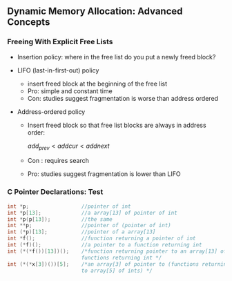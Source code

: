 ## Dynamic Memory Allocation: Advanced Concepts



### Freeing With Explicit Free Lists

- Insertion policy: where in the free list do you put a newly freed block?

- LIFO (last-in-first-out) policy

  - insert freed block at the beginning of the free list
  - Pro: simple and constant time
  - Con: studies suggest fragmentation is worse than address ordered

- Address-ordered policy

  - Insert freed block so that free list blocks are always in address order:

    $add_{prev} < add{cur} < add{next}$

  - Con : requires search

  - Pro: studies suggest fragmentation is lower than LIFO



### C Pointer Declarations: Test

```c
int *p;					//pointer of int
int *p[13];				//a array[13] of pointer of int
int *p(p[13]);			//the same
int **p;				//pointer of (pointer of int)
int (*p)[13];			//pointer of a array[13]
int *f();				//function returning a pointer of int
int (*f)();				//a pointer to a function returning int
int (*(*f())[13])();	/*function returning pointer to an array[13] of poninter to
						functions returning int */
int (*(*x[3])())[5];	/*an array[3] of pointer to (functions returning pointer
						to array[5] of ints) */
```

